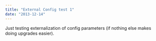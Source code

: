 ```yaml
---
title: "External Config test 1"
date: "2013-12-14"
---
```


<div class="content">
<p>Just testing externalization of config parameters (if nothing else makes doing
upgrades easier).</p>
</div>
